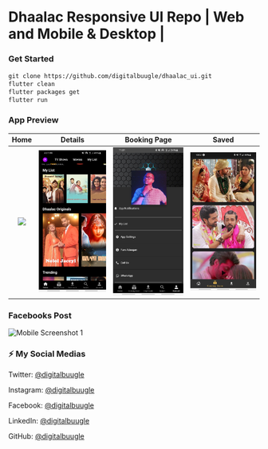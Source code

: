 # Dhaalac Responsive UI Repo | Web and Mobile & Desktop |

### Get Started

```shell
git clone https://github.com/digitalbuugle/dhaalac_ui.git
flutter clean
flutter packages get
flutter run
```

### App Preview

|              Home             |             Details           |             Booking Page           |             Saved           |
| :----------------------------------: | :----------------------------------: | :----------------------------------: | :----------------------------------: |
| <img src="![Mobile Screenshot 1](screenshots/flutter_01.png)" width="350"> | <img src="https://raw.githubusercontent.com/digitalbuugle/dhaalac_ui/lib/screenshots/flutter_02.png" width="350"> | <img src="https://raw.githubusercontent.com/digitalbuugle/dhaalac_ui/main/screenshots/flutter_03.png" width="350"> | <img src="https://raw.githubusercontent.com/digitalbuugle/dhaalac_ui/main/screenshots/flutter_04.jpg" width="350"> |

### Facebooks Post 
![Mobile Screenshot 1](screenshots/flutter_00.png)

### ⚡️ My Social Medias

Twitter: [@digitalbuugle](https://twitter.com/digitalbuugle)

Instagram: [@digitalbuugle](https://instagram.com/digitalbuugle)

Facebook: [@digitalbuugle](https://www.facebook.com/ydigitalbuugle)

LinkedIn: [@digitalbuugle](https://linkedin.com/in/mdigitalbuugle)

GitHub: [@digitalbuugle](https://github.com/digitalbuugle)





